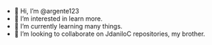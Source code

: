 - 👋 Hi, I’m @argente123
- 👀 I’m interested in learn more.
- 🌱 I’m currently learning many things.
- 💞️ I’m looking to collaborate on JdaniloC repositories, my brother.

<!---
argente123/argente123 is a ✨ special ✨ repository because its `README.md` (this file) appears on your GitHub profile.
You can click the Preview link to take a look at your changes.
--->
